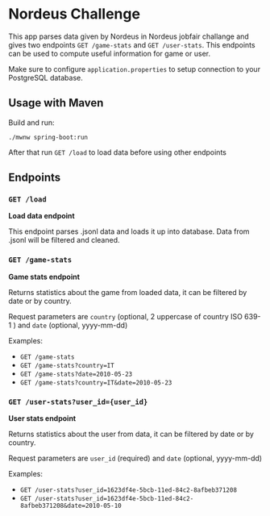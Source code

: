 # Nordeus Challenge
This app parses data given by Nordeus in Nordeus jobfair challange
and gives two endpoints `GET /game-stats` and `GET /user-stats`.
This endpoints can be used to compute useful information for game or user.


Make sure to configure `application.properties` to setup connection to your PostgreSQL database.

## Usage with Maven
Build and run:
```
./mwnw spring-boot:run
```

After that run `GET /load` to load data before using other endpoints

## Endpoints

### `GET /load`
**Load data endpoint**

This endpoint parses .jsonl data and loads it up into database.
Data from .jsonl will be filtered and cleaned.



### `GET /game-stats`
**Game stats endpoint**

Returns statistics about the game from loaded data, it can be filtered by date or by country.

Request parameters are `country` (optional, 2 uppercase of country ISO 639-1 ) and `date` (optional, yyyy-mm-dd)

Examples:
- `GET /game-stats`
- `GET /game-stats?country=IT`
- `GET /game-stats?date=2010-05-23`
- `GET /game-stats?country=IT&date=2010-05-23`

### `GET /user-stats?user_id={user_id}`
**User stats endpoint**

Returns statistics about the user from data, it can be filtered by date or by country.

Request parameters are `user_id` (required) and `date` (optional, yyyy-mm-dd)

Examples:
- `GET /user-stats?user_id=1623df4e-5bcb-11ed-84c2-8afbeb371208`
- `GET /user-stats?user_id=1623df4e-5bcb-11ed-84c2-8afbeb371208&date=2010-05-10`